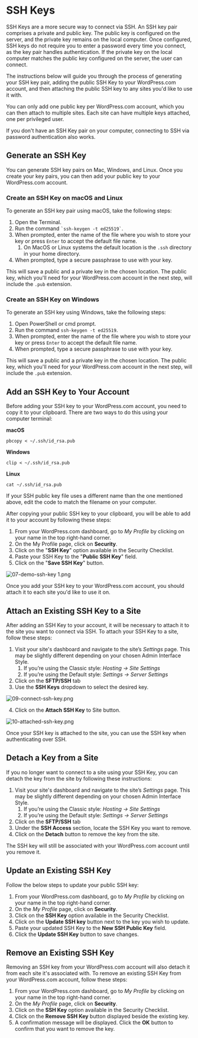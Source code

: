 # SSH Keys

SSH Keys are a more secure way to connect via SSH. An SSH key pair comprises a private and public key. The public key is configured on the server, and the private key remains on the local computer. Once configured, SSH keys do not require you to enter a password every time you connect, as the key pair handles authentication. If the private key on the local computer matches the public key configured on the server, the user can connect.

The instructions below will guide you through the process of generating your SSH key pair, adding the public SSH Key to your WordPress.com account, and then attaching the public SSH key to any sites you'd like to use it with.

You can only add one public key per WordPress.com account, which you can then attach to multiple sites. Each site can have multiple keys attached, one per privileged user.

If you don't have an SSH Key pair on your computer, connecting to SSH via password authentication also works.

## Generate an SSH Key

You can generate SSH key pairs on Mac, Windows, and Linux. Once you create your key pairs, you can then add your public key to your WordPress.com account.

### Create an SSH Key on macOS and Linux

To generate an SSH key pair using macOS, take the following steps:

1. Open the Terminal.
2. Run the command `` `ssh-keygen -t ed25519` ``.
3. When prompted, enter the name of the file where you wish to store your key or press `Enter` to accept the default file name.
   1. On MacOS or Linux systems the default location is the `.ssh` directory in your home directory.
4. When prompted, type a secure passphrase to use with your key.

This will save a public and a private key in the chosen location. The public key, which you'll need for your WordPress.com account in the next step, will include the `.pub` extension.

### Create an SSH Key on Windows

To generate an SSH key using Windows, take the following steps:

1. Open PowerShell or cmd prompt.
2. Run the command `ssh-keygen -t ed25519`.
3. When prompted, enter the name of the file where you wish to store your key or press `Enter` to accept the default file name.
4. When prompted, type a secure passphrase to use with your key.

This will save a public and a private key in the chosen location. The public key, which you'll need for your WordPress.com account in the next step, will include the `.pub` extension.

## Add an SSH Key to Your Account

Before adding your SSH key to your WordPress.com account, you need to copy it to your clipboard. There are two ways to do this using your computer terminal:

**macOS**

```
pbcopy < ~/.ssh/id_rsa.pub
```

**Windows**

```
clip < ~/.ssh/id_rsa.pub
```

**Linux**

```
cat ~/.ssh/id_rsa.pub
```

If your SSH public key file uses a different name than the one mentioned above, edit the code to match the filename on your computer.

After copying your public SSH key to your clipboard, you will be able to add it to your account by following these steps:

1. From your WordPress.com dashboard, go to *My Profile* by clicking on your name in the top right-hand corner.
2. On the My Profile page, click on **Security**.
3. Click on the "**SSH Key**" option available in the Security Checklist.
4. Paste your SSH Key to the "**Public SSH Key**" field.
5. Click on the "**Save SSH Key**" button.

![07-demo-ssh-key 1.png](images/07-demo-ssh-key%201.png)

Once you add your SSH key to your WordPress.com account, you should attach it to each site you'd like to use it on.

## Attach an Existing SSH Key to a Site

After adding an SSH Key to your account, it will be necessary to attach it to the site you want to connect via SSH. To attach your SSH Key to a site, follow these steps:

1. Visit your site's dashboard and navigate to the site’s *Settings* page. This may be slightly different depending on your chosen Admin Interface Style.
   1. If you’re using the Classic style: *Hosting → Site Settings*
   2. If you’re using the Default style: *Settings → Server Settings*
2. Click on the **SFTP/SSH** tab
3. Use the **SSH Keys** dropdown to select the desired key.

![09-connect-ssh-key.png](images/09-connect-ssh-key.png)

4. Click on the **Attach SSH Key** to Site button.

![10-attached-ssh-key.png](images/10-attached-ssh-key.png)

Once your SSH key is attached to the site, you can use the SSH key when authenticating over SSH.

## Detach a Key from a Site

If you no longer want to connect to a site using your SSH Key, you can detach the key from the site by following these instructions:

1. Visit your site's dashboard and navigate to the site’s *Settings* page. This may be slightly different depending on your chosen Admin Interface Style.
   1. If you’re using the Classic style: *Hosting → Site Settings*
   2. If you’re using the Default style: *Settings → Server Settings*
2. Click on the **SFTP/SSH** tab
3. Under the **SSH Access** section, locate the SSH Key you want to remove.
4. Click on the **Detach** button to remove the key from the site.

The SSH key will still be associated with your WordPress.com account until you remove it.

## Update an Existing SSH Key

Follow the below steps to update your public SSH key:

1. From your WordPress.com dashboard, go to *My Profile* by clicking on your name in the top right-hand corner.
2. On the *My Profile* page, click on **Security**.
3. Click on the **SSH Key** option available in the Security Checklist.
4. Click on the **Update SSH key** button next to the key you wish to update.
5. Paste your updated SSH Key to the **New SSH Public Key** field.
6. Click the **Update SSH Key** button to save changes.

## Remove an Existing SSH Key

Removing an SSH key from your WordPress.com account will also detach it from each site it's associated with. To remove an existing SSH Key from your WordPress.com account, follow these steps:

1. From your WordPress.com dashboard, go to *My Profile* by clicking on your name in the top right-hand corner.
2. On the *My Profile* page, click on **Security**.
3. Click on the **SSH Key** option available in the Security Checklist.
4. Click on the **Remove SSH Key** button displayed beside the existing key.
5. A confirmation message will be displayed. Click the **OK** button to confirm that you want to remove the key.
